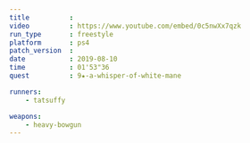 ```yaml
---
title          :
video          : https://www.youtube.com/embed/0c5nwXx7qzk
run_type       : freestyle
platform       : ps4
patch_version  : 
date           : 2019-08-10
time           : 01'53"36
quest          : 9★-a-whisper-of-white-mane

runners:
    - tatsuffy

weapons:
    - heavy-bowgun
---
```


